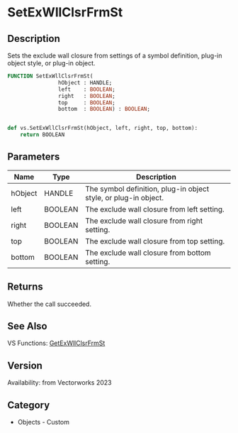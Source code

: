# SetExWllClsrFrmSt

## Description
Sets the exclude wall closure from settings of a symbol definition, plug-in object style, or plug-in object.

```pascal
FUNCTION SetExWllClsrFrmSt(
				hObject : HANDLE;
				left    : BOOLEAN;
				right   : BOOLEAN;
				top     : BOOLEAN;
				bottom  : BOOLEAN) : BOOLEAN;
```

```python

def vs.SetExWllClsrFrmSt(hObject, left, right, top, bottom):
    return BOOLEAN
```

## Parameters
|Name|Type|Description|
|---|---|---|
|hObject|HANDLE|The symbol definition, plug-in object style, or plug-in object.|
|left|BOOLEAN|The exclude wall closure from left setting.|
|right|BOOLEAN|The exclude wall closure from right setting.|
|top|BOOLEAN|The exclude wall closure from top setting.|
|bottom|BOOLEAN|The exclude wall closure from bottom setting.|

## Returns
Whether the call succeeded.

## See Also
VS Functions:
[GetExWllClsrFrmSt](GetExWllClsrFrmSt.md)

## Version
Availability: from Vectorworks 2023
## Category
* Objects - Custom

